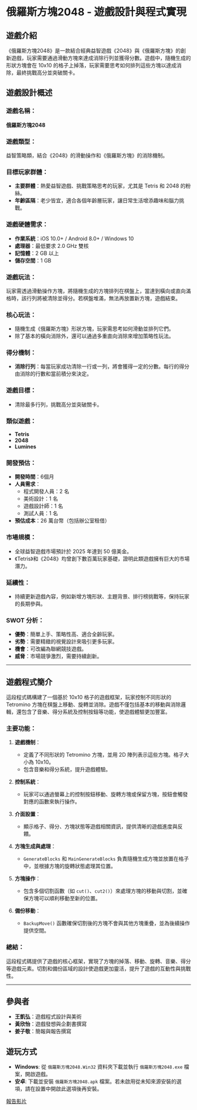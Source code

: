 # 俄羅斯方塊2048 - 遊戲設計與程式實現

## 遊戲介紹

《俄羅斯方塊2048》是一款結合經典益智遊戲《2048》與《俄羅斯方塊》的創新遊戲，玩家需要通過滑動方塊來達成消除行列並獲得分數。遊戲中，隨機生成的形狀方塊會在 10x10 的格子上掉落，玩家需要思考如何排列這些方塊以達成消除，最終挑戰高分並突破關卡。

## 遊戲設計概述

### 遊戲名稱：
**俄羅斯方塊2048**

### 遊戲類型：
益智策略類，結合《2048》的滑動操作和《俄羅斯方塊》的消除機制。

### 目標玩家群體：
- **主要群體**：熱愛益智遊戲、挑戰策略思考的玩家，尤其是 Tetris 和 2048 的粉絲。
- **年齡區隔**：老少皆宜，適合各個年齡層玩家，讓日常生活增添趣味和腦力挑戰。

### 遊戲硬體需求：
- **作業系統**：iOS 10.0+ / Android 8.0+ / Windows 10
- **處理器**：最低要求 2.0 GHz 雙核
- **記憶體**：2 GB 以上
- **儲存空間**：1 GB

### 遊戲玩法：
玩家需透過滑動操作方塊，將隨機生成的方塊排列在棋盤上，當達到橫向或直向滿格時，該行列將被清除並得分。若棋盤堆滿，無法再放置新方塊，遊戲結束。

### 核心玩法：
- 隨機生成《俄羅斯方塊》形狀方塊，玩家需思考如何滑動並排列它們。
- 除了基本的橫向消除外，還可以通過多重直向消除來增加策略性玩法。

### 得分機制：
- **消除行列**：每當玩家成功清除一行或一列，將會獲得一定的分數。每行的得分由消除的行數和當前積分來決定。

### 遊戲目標：
- 清除最多行列，挑戰高分並突破關卡。

### 類似遊戲：
- **Tetris**
- **2048**
- **Lumines**

### 開發預估：
- **開發時間**：6個月
- **人員需求**：
  - 程式開發人員：2 名
  - 美術設計：1 名
  - 遊戲設計師：1 名
  - 測試人員：1 名
- **預估成本**：26 萬台幣（包括辦公室租借）

### 市場規模：
- 全球益智遊戲市場預計於 2025 年達到 50 億美金。
- 《Tetris》和《2048》均曾創下數百萬玩家基礎，證明此類遊戲擁有巨大的市場潛力。

### 延續性：
- 持續更新遊戲內容，例如新增方塊形狀、主題背景、排行榜挑戰等，保持玩家的長期參與。

### SWOT 分析：
- **優勢**：簡單上手、策略性高、適合全齡玩家。
- **劣勢**：需要精緻的視覺設計來吸引更多玩家。
- **機會**：可改編為聯網競技遊戲。
- **威脅**：市場競爭激烈，需要持續創新。

---

## 遊戲程式簡介

這段程式碼構建了一個基於 10x10 格子的遊戲框架，玩家控制不同形狀的 Tetromino 方塊在棋盤上移動、旋轉並消除。遊戲不僅包括基本的移動與消除邏輯，還包含了音樂、得分系統及控制按鈕等功能，使遊戲體驗更加豐富。

### 主要功能：
1. **遊戲機制**：
   - 定義了不同形狀的 Tetromino 方塊，並用 2D 陣列表示這些方塊。格子大小為 10x10。
   - 包含音樂和得分系統，提升遊戲體驗。

2. **控制系統**：
   - 玩家可以通過螢幕上的控制按鈕移動、旋轉方塊或保留方塊，按鈕會觸發對應的函數來執行操作。

3. **介面設置**：
   - 顯示格子、得分、方塊狀態等遊戲相關資訊，提供清晰的遊戲進度與反饋。

4. **方塊生成與處理**：
   - `GenerateBlocks` 和 `MainGenerateBlocks` 負責隨機生成方塊並放置在格子中，並根據方塊的旋轉狀態處理其位置。

5. **方塊操作**：
   - 包含多個切割函數（如 `cut()`、`cut2()`）來處理方塊的移動與切割，並確保方塊可以順利移動至新的位置。

6. **備份移動**：
   - `BackupMove()` 函數確保切割後的方塊不會與其他方塊重疊，並為後續操作提供空間。

### 總結：
這段程式碼提供了遊戲的核心框架，實現了方塊的掉落、移動、旋轉、音樂、得分等遊戲元素。切割和備份區域的設計使遊戲更加靈活，提升了遊戲的互動性與挑戰性。

---

## 參與者

- **王凱弘**：遊戲程式設計與美術
- **黃欣怡**：遊戲發想與企劃書撰寫
- **姜子敬**：簡報與報告撰寫

## 遊玩方式

- **Windows**: 從 `俄羅斯方塊2048.Win32` 資料夾下載並執行 `俄羅斯方塊2048.exe` 檔案，開啟遊戲。
- **安卓**: 下載並安裝 `俄羅斯方塊2048.apk` 檔案。若未啟用從未知來源安裝的選項，請在設置中開啟此選項後再安裝。

 [報告影片](https://youtu.be/y734ngzGlGU?si=r6pliH8V5BW9HHFu)
